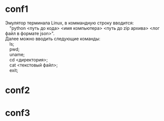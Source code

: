 # conf1
Эмулятор терминала Linux, в коммандную строку вводится:<br/>
&emsp;"python <путь до кода> <имя компьютера> <путь до zip архива> <лог файл в формате json>".<br/>
Далее можно вводить следующие команды:<br/>
&emsp;ls;<br/>
&emsp;pwd;<br/>
&emsp;uname;<br/>
&emsp;cd <директория>;<br/>
&emsp;cat <текстовый файл>;<br/>
&emsp;exit;<br/>
# conf2
# conf3
